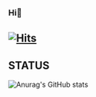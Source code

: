 ### Hi👋

<!--
**chayeongha/chayeongha** is a ✨ _special_ ✨ repository because its `README.md` (this file) appears on your GitHub profile.

Here are some ideas to get you started:

- 🔭 I’m currently working on ...
- 🌱 I’m currently learning ...
- 👯 I’m looking to collaborate on ...
- 🤔 I’m looking for help with ...
- 💬 Ask me about ...
- 📫 How to reach me: ...
- 😄 Pronouns: ...
- ⚡ Fun fact: ...
-->

## [![Hits](https://hits.seeyoufarm.com/api/count/incr/badge.svg?url=https%3A%2F%2Fgithub.com%2Fchayeongha&count_bg=%23D2D8CD&title_bg=%233D6CB8&icon=java.svg&icon_color=%23FFFFFF&title=HITS&edge_flat=true)](https://hits.seeyoufarm.com) 

## STATUS 

![Anurag's GitHub stats](https://github-readme-stats.vercel.app/api?username=chayeongha&show_icons=true&theme=radical)

